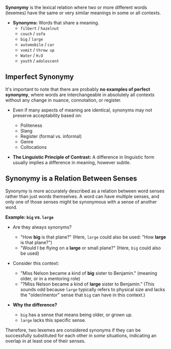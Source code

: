 **Synonymy** is the lexical relation where two or more different words (lexemes) have the same or very similar meanings in some or all contexts.

*   **Synonyms:** Words that share a meaning.
    *   `filbert` / `hazelnut`
    *   `couch` / `sofa`
    *   `big` / `large`
    *   `automobile` / `car`
    *   `vomit` / `throw up`
    *   `Water` / `H₂O`
    *   `youth` / `adolescent`

## Imperfect Synonymy

It's important to note that there are probably **no examples of perfect synonymy**, where words are interchangeable in absolutely all contexts without any change in nuance, connotation, or register.

*   Even if many aspects of meaning are identical, synonyms may not preserve acceptability based on:
    *   Politeness
    *   Slang
    *   Register (formal vs. informal)
    *   Genre
    *   Collocations

*   **The Linguistic Principle of Contrast:** A difference in linguistic form usually implies a difference in meaning, however subtle.

## Synonymy is a Relation Between Senses

Synonymy is more accurately described as a relation between word senses rather than just words themselves. A word can have multiple senses, and only one of those senses might be synonymous with a sense of another word.

**Example: `big` vs. `large`**

*   Are they always synonyms?
    *   "How **big** is that plane?" (Here, `large` could also be used: "How **large** is that plane?")
    *   "Would I be flying on a **large** or small plane?" (Here, `big` could also be used)

*   Consider this context:
    *   "Miss Nelson became a kind of **big** sister to Benjamin." (meaning older, or in a mentoring role)
    *   "?Miss Nelson became a kind of **large** sister to Benjamin." (This sounds odd because `large` typically refers to physical size and lacks the "older/mentor" sense that `big` can have in this context.)

*   **Why the difference?**
    *   `big` has a sense that means being older, or grown up.
    *   `large` lacks this specific sense.

Therefore, two lexemes are considered synonyms if they can be successfully substituted for each other in *some* situations, indicating an overlap in at least one of their senses.